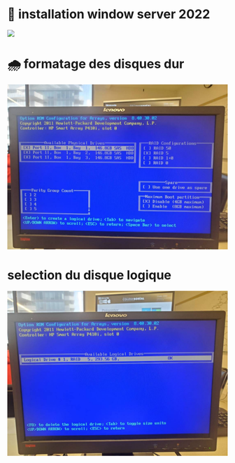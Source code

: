# 🔑 installation window server 2022
<img src=images/20230525_105051.jpg width='' height='' > </img>
# 🌧️ formatage des disques dur
<img src=images/IMG-20230606-WA0036.jpg width='' height='' > </img>
# selection du  disque logique
<img src=images/IMG-20230606-WA0031.jpg width='' height='' > </img>
